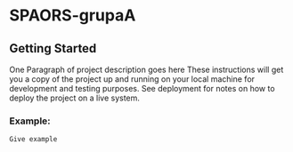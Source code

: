 # SPAORS-grupaA

## Getting Started

One Paragraph of project description goes here
These instructions will get you a copy of the project up and running on your local machine for development and testing purposes. See deployment for notes on how to deploy the project on a live system.


### Example:
```
Give example
```
